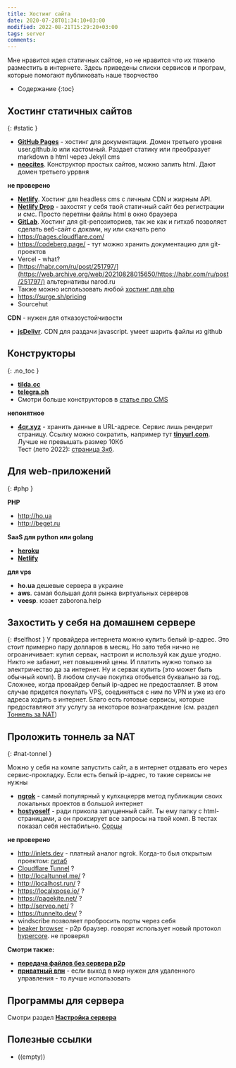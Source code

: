```yaml
---
title: Хостинг сайта
date: 2020-07-28T01:34:10+03:00
modified: 2022-08-21T15:29:20+03:00
tags: server
comments:
---
```


Мне нравится идея статичных сайтов, но не нравится что их тяжело разместить в  интернете. Здесь приведены списки сервисов и програм, которые помогают публиковать наше творчество

- Содержание
{:toc}


## Хостинг статичных сайтов  
{: #static }  

- [**GitHub Pages**](http://pages.github.com) - хостинг для документации. Домен третьего уровня user.github.io или кастомный. Раздает статику или преобразует markdown в html через Jekyll cms
- [**neocites**](https://neocities.org/). Конструктор простых сайтов, можно залить html. Дают домен третьего уррвня

**не проверено**  
- [**Netlify**](https://app.netlify.com). Хостинг для headless cms с личным CDN и жирным API. 
- [**Netlify Drop**](https://app.netlify.com/drop) - захостят у себя твой статичный сайт без регистрации и смс. Просто перетяни файлы html в окно браузера
- [**GitLab**](https://gitlab.com/). Хостинг для git-репозиториев, так же как и гитхаб позволяет сделать веб-сайт с доками, ну или скачать репо
- <https://pages.cloudflare.com/>
- <https://codeberg.page/> - тут можно хранить документацию для git-проектов
- Vercel - what?
- [https://habr.com/ru/post/251797/](https://web.archive.org/web/20210828015650/https://habr.com/ru/post/251797/) альтернативы narod.ru 
- Также можно использовать любой [хостинг для php](#php)
- <https://surge.sh/pricing>
- Sourcehut


**CDN** - нужен для отказоустойчивости
- [**jsDelivr**](https://www.jsdelivr.com/). CDN для раздачи javascript. умеет шарить файлы из github


## Конструкторы  
{: .no_toc }
- [**tilda.cc**](https://tilda.cc)
- [**telegra.ph**](https://telegra.ph/)
- Смотри больше конструкторов в [статье про CMS](./cms.md)

**непонятное**
- [**4qr.xyz**](http://4qr.xyz) - хранить данные в URL-адресе. Сервис лишь рендерит страницу. Ссылку можно сократить, например тут [**tinyurl.com**](http://tinyurl.com). Лучше не превышать размер 10Кб<br>
  Тест (лето 2022): [страница 3кб](https://tinyurl.com/yrf7sa2k). 

## Для web-приложений  
{: #php }

**PHP**
- <http://ho.ua>
- <http://beget.ru>


**SaaS для python или golang**
- [**heroku**](https://www.heroku.com/)
- [**Netlify**](https://www.netlify.com/)

**для vps**
- **ho.ua** дешевые сервера в украине
- **aws**. самая большая доля рынка виртуальных серверов
- **veesp**. юзает zaborona.help

## Захостить у себя на домашнем сервере
{: #selfhost }
У провайдера интернета можно купить белый ip-адрес. Это стоит примерно пару долларов в месяц. Но зато тебя нично не огроаничивает: купил сервак, настроил и используй как душе угодно. Никто не забанит, нет повышений цены. И платить нужно только за электричество да за интернет. Ну и сервак купить (это может быть обычный комп). В любом случае покупка отобьется буквально за год. Сложнее, когда провайдер белый ip-адрес не предоставляет. В этом случае придется покупать VPS, соединяться с ним по VPN и уже из его адреса ходить в интернет. Благо есть готовые сервисы, которые предоставляют эту услугу за некоторое вознаграждение (см. раздел [Тоннель за NAT](#nat-tonnel))


## Проложить тоннель за NAT
{: #nat-tonnel }

Можно у себя на компе запустить сайт, а в интернет отдавать его через сервис-прокладку. Если есть белый ip-адрес, то такие сервисы не нужны
- [**ngrok**](https://ngrok.com/) - самый популярный у кулхацкеррв метод публикации своих локальных проектов в большой интернет
- [**hostyoself**](https://hostyoself.com/) - ради прикола запущенный сайт. Ты ему папку с html-страницами, а он проксирует все запросы на твой комп. В тестах показал себя нестабильно. [Сорцы](https://github.com/schollz/hostyoself)

**не проверено**
- <http://inlets.dev> - платный аналог ngrok. Когда-то был открытым проектом: [гитаб](https://github.com/alexellis/inlets)
- [Cloudflare Tunnel](https://developers.cloudflare.com/cloudflare-one/tutorials/share-new-site/) ?
- <http://localtunnel.me/> ?
- <http://localhost.run/> ?
- <https://localxpose.io/> ? 
- <https://pagekite.net/> ?
- <http://serveo.net/> ?
- <https://tunnelto.dev/> ?
- windscribe позволяет пробросить порты через себя
- [beaker browser](https://beakerbrowser.com/) - p2p браузер. говорят использует новый протокол [hypercore](https://hypercore-protocol.org/). не проверял

**Смотри также:**
- [**передача файлов без сервера p2p**](./sendfile.md#p2p)
- [**приватный впн**](./vpn.md) - если выход в мир нужен для удаленного управления - то лучше использовать 


## Программы для сервера
Смотри раздел [**Настройка сервера**](/code/#server)


## Полезные ссылки
- ((empty))


